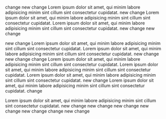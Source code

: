 change
new change
Lorem ipsum dolor sit amet, qui minim labore adipisicing minim sint cillum sint consectetur cupidatat.
new change
Lorem ipsum dolor sit amet, qui minim labore adipisicing minim sint cillum sint consectetur cupidatat.
Lorem ipsum dolor sit amet, qui minim labore adipisicing minim sint cillum sint consectetur cupidatat.
new change
new change

new change
Lorem ipsum dolor sit amet, qui minim labore adipisicing minim sint cillum sint consectetur cupidatat.
Lorem ipsum dolor sit amet, qui minim labore adipisicing minim sint cillum sint consectetur cupidatat.
new change
new change
change
Lorem ipsum dolor sit amet, qui minim labore adipisicing minim sint cillum sint consectetur cupidatat.
Lorem ipsum dolor sit amet, qui minim labore adipisicing minim sint cillum sint consectetur cupidatat.
Lorem ipsum dolor sit amet, qui minim labore adipisicing minim sint cillum sint consectetur cupidatat.
new change
Lorem ipsum dolor sit amet, qui minim labore adipisicing minim sint cillum sint consectetur cupidatat.
change

Lorem ipsum dolor sit amet, qui minim labore adipisicing minim sint cillum sint consectetur cupidatat.
new change
new change
new change
new change
new change
change
new change

